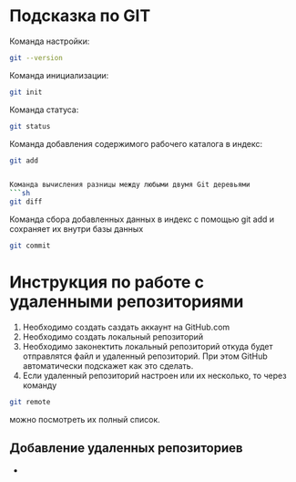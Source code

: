 # Подсказка по GIT 

Команда настройки:

```sh
git --version 
```


Команда инициализации:

```sh
git init
```


Команда статуса:

```sh
git status 
```


Команда добавления содержимого рабочего каталога в индекс:

```sh
git add 


Команда вычисления разницы между любыми двумя Git деревьями
```sh 
git diff
```

Команда сбора добавленных данных в индекс с помощью git add и сохраняет их внутри базы данных 

```sh
git commit 
```

# Инструкция по работе с удаленными репозиториями

1. Необходимо создать саздать аккаунт на GitHub.com
2. Необходимо создать локальный репозиторий
3. Необходимо законектить локальный репозиторий откуда будет отправлятся файл и удаленный репозиторий. При этом GitHub автоматически подскажет как это сделать. 
4. Если удаленный репозиторий настроен или их несколько, то через команду 

```sh
git remote
```
можно посмотреть их полный список. 

## Добавление удаленных репозиториев ## 
* 